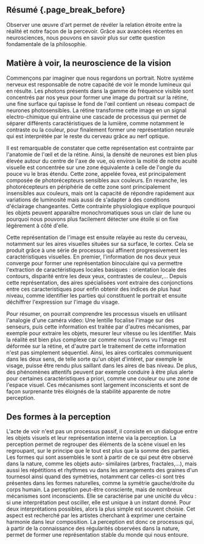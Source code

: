 ## Résumé {.page_break_before}

Observer une œuvre d'art permet de révéler la relation étroite entre la réalité et notre façon de la percevoir.  Grâce aux avancées récentes en neurosciences, nous pouvons en savoir plus sur cette question fondamentale de la philosophie.

## Matière à voir, la neuroscience de la vision

Commençons par imaginer que nous regardons un portrait. Notre système nerveux est responsable de notre capacité de voir le monde lumineux qui en résulte. Les photons présents dans la gamme de fréquence visible sont concentrés par nos yeux pour former une image du portrait sur la rétine, une fine surface qui tapisse le fond de l'œil contient un réseau compact de neurones photosensibles. La rétine transforme cette image en un signal electro-chimique qui entraine une cascade de processus qui permet de séparer différents caractéristiques de la lumière, comme notamment le contraste ou la couleur, pour finalement former une représentation neurale qui est interprétée par le reste du cerveau grâce au nerf optique.

Il est remarquable de constater que cette représentation est contrainte par l'anatomie de l'œil et de la rétine. Ainsi, la densité de neurones est bien plus élevée autour du centre de l'axe de vue, où environ la moitié de notre acuité visuelle est concentrée sur une zone équivalente à celle de l'ongle du pouce vu le bras étendu. Cette zone, appelée fovea, est principalement composée de photorécepteurs sensibles aux couleurs. En revanche, les photorécepteurs en périphérie de cette zone sont principalement insensibles aux couleurs, mais ont la capacité de répondre rapidement aux variations de luminosité mais aussi de s'adapter à des conditions d'éclairage changeantes. Cette contrainte physiologique explique pourquoi les objets peuvent apparaître monochromatiques sous un clair de lune ou pourquoi nous pouvons plus facilement détecter une étoile si on fixe légèrement à côté d'elle. 

Cette représentation de l'image est ensuite relayée au reste du cerveau, notamment sur les aires visuelles situées sur sa surface, le cortex. Cela se produit grâce à une série de processus qui affinent progressivement les caractéristiques visuelles. En premier, l'information de nos deux yeux converge pour former une représentation binoculaire qui va permettre l'extraction de caractéristiques locales basiques : orientation locale des contours, disparité entre les deux yeux, contrastes de couleur,... Depuis cette représentation, des aires spécialisées vont extraire des conjonctions entre ces caracteristiques pour enfin obtenir des indices de plus haut niveau, comme identifier les parties qui constituent le portrait et ensuite déchiffrer l'expression sur l'image du visage.

Pour résumer, on pourrait comprendre les processus visuels en utilisant l'analogie d'une caméra video: Une lentille focalise l'image sur des senseurs, puis cette information est traitée par d'autres mécanismes, par exemple pour extraire les objets, mesurer leur vitesse ou les identifier. Mais la réalité est bien plus complexe car comme nous l'avons vu l'image est déformée sur la rétine, et d'autre part le traitement de cette information n'est pas simplement séquentiel. Ainsi, les aires corticales communiquent dans les deux sens, de telle sorte qu'un objet d'intéret, par exemple le visage, puisse être rendu plus saillant dans les aires de bas niveau. De plus, des phénomènes attentifs peuvent par exemple conduire à être plus alerte pour certaines caractéristiques a priori, comme une couleur ou une zone de l'espace visuel. Ces mécanismes sont largement inconscients et sont de façon surprenante très éloignés de la stabilité apparente de notre perception.

<!-- machines stroboscopiques -->

## Des formes à la perception

L'acte de voir n'est pas un processus
passif, il consiste en un dialogue entre
les objets visuels et leur représentation
interne via la perception.
La perception
permet de regrouper des éléments de la
scène visuel en les regroupant, sur le
principe que le tout est plus que la
somme des parties. Les formes qui
sont assemblés le sont à partir de
ce qui peut être observé dans la
nature, comme les objets auto-
similaires (arbres, fractales,...), mais
aussi les répétitions et rhythmes vu
dans les arrangements des graines
d'un tournesol ainsi quand des
symétries, notamment car celles-ci sont
très présentes dans les formes naturelles,
comme la symétrie gauche/droite du corps
humain. 
La perception peut-être consciente, mais de
nombreux mécanismes sont inconscients.
Elle se caractérise par une unicité du
vêcu : si une interprétation peut osciller, elle
est unique à un instant donné. Pour deux
interprétations possibles, alors la plus
simple est souvent choisie. Cet aspect est
recherché par les artistes cherchant à
exprimer une certaine harmonie dans
leur composition. 
La perception est donc ce
processus qui, à partir de la connaissance
des régularités observées dans la nature,
permet de former une représentation
stable du monde qui nous entoure.